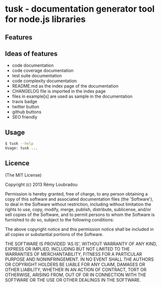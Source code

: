 # tusk - documentation generator tool for node.js libraries

## Features


## Ideas of features

- code documentation
- code coverage documentation
- test suite documentation
- code complexity documentation
- README.md as the index page of the documentation
- CHANGELOG file is imported in the index page
- files in example[s] are used as sample in the documentation
- travis badge
- twitter button
- github buttons
- SEO friendly

## Usage

```sh
$ tusk --help
Usage: tusk ...
```

## Licence

(The MIT License)

Copyright (c) 2013 Rémy Loubradou

Permission is hereby granted, free of charge, to any person obtaining a copy of this software and associated documentation files (the 'Software'), to deal in the Software without restriction, including without limitation the rights to use, copy, modify, merge, publish, distribute, sublicense, and/or sell copies of the Software, and to permit persons to whom the Software is furnished to do so, subject to the following conditions:

The above copyright notice and this permission notice shall be included in all copies or substantial portions of the Software.

THE SOFTWARE IS PROVIDED 'AS IS', WITHOUT WARRANTY OF ANY KIND, EXPRESS OR IMPLIED, INCLUDING BUT NOT LIMITED TO THE WARRANTIES OF MERCHANTABILITY, FITNESS FOR A PARTICULAR PURPOSE AND NONINFRINGEMENT. IN NO EVENT SHALL THE AUTHORS OR COPYRIGHT HOLDERS BE LIABLE FOR ANY CLAIM, DAMAGES OR OTHER LIABILITY, WHETHER IN AN ACTION OF CONTRACT, TORT OR OTHERWISE, ARISING FROM, OUT OF OR IN CONNECTION WITH THE SOFTWARE OR THE USE OR OTHER DEALINGS IN THE SOFTWARE.